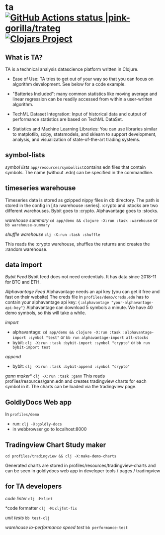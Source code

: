 # ta [![GitHub Actions status |pink-gorilla/trateg](https://github.com/pink-gorilla/trateg/workflows/CI/badge.svg)](https://github.com/pink-gorilla/trateg/actions?workflow=CI)[![Clojars Project](https://img.shields.io/clojars/v/org.pinkgorilla/ta.svg)](https://clojars.org/org.pinkgorilla/ta)

## What is TA?

TA is a technical analysis datascience platform written in Clojure.

- Ease of Use: TA tries to get out of your way so that you can focus on algorithm development. See below for a code example.

- "Batteries Included": many common statistics like moving average and linear regression can be readily accessed from within a user-written algorithm.

- TechML Dataset Integration: Input of historical data and output of performance statistics are based on TechML DataSet.

- Statistics and Machine Learning Libraries: 
You can use libraries similar to matplotlib, scipy, statsmodels, and sklearn to support development, analysis, and visualization of state-of-the-art trading systems.


## symbol-lists

*symbol lists*
`app/resources/symbollist`contains edn files that contain symbols.
The name (without .edn) can be specified in the commandline.

## timeseries warehouse

Timeseries data is stored as gzipped nippy files in db directory. The path is
stored in the config in [:ta :warehouse :series]. :crypto and :stocks are two different
warehouses. Bybit goes to :crypto. Alphavantage goes to :stocks.

*warehouse summary* `cd app/demo && clojure -X:run :task :warehouse` or
                    `bb warehouse-summary`

*shuffle warehouse* `clj -X:run :task :shuffle` 

This reads the :crypto warehouse, shuffles the returns and creates the :random warehouse.


##  data import 



*Bybit Feed*
Bybit feed does not need credentials. It has data since 2018-11 for BTC and ETH.

*Alphavantage Feed*
Alphavantage needs an api key (you can get it free and fast on their website)
The creds file in `profiles/demo/creds.edn` has to contain your alphavantage api key:
`{:alphavantage "your-alphavantage-api-key"}`
Alphavantage can download 5 symbols a minute. We have 40 demo symbols, so this will take a while.



*import*
- alphavantage: `cd app/demo && clojure -X:run :task :alphavantage-import :symbol "test"` or
                `bb run alphavantage-import all-stocks`
- bybit:  `clj -X:run :task :bybit-import :symbol "crypto"` or
          `bb run bybit-import test`

*append*
- bybit: `clj -X:run :task :bybit-append :symbol "crypto"`


*gann maker** `clj -X:run :task :gann` 
This reads profiles/resources/gann.edn and creates tradingview charts for each symbol in it.
The charts can be loaded via the tradingview page.

## GoldlyDocs Web app

In `profiles/demo`
 - run: `clj -X:goldly-docs`
 - in webbrowser go to localhost:8000 


## Tradingview Chart Study maker

`cd profiles/tradingview && clj -X:make-demo-charts`

Generated charts are stored in profiles/resources/tradingview-charts
and can be seen in goldlydocs web app in developer tools / pages / tradingview


 

## for TA developers

*code linter*  `clj -M:lint`

*code formatter `clj -M:cljfmt-fix`

*unit tests* `bb test-clj`

*warehouse io-performance speed test* `bb performance-test`






